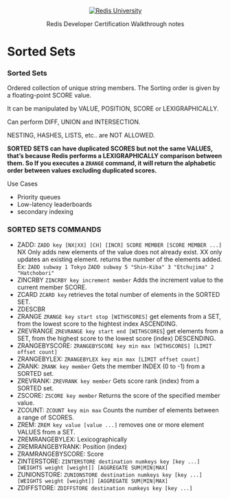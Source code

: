 <p align="center"><a href="https://university.redis.com" target="_blank"><img src="https://prod-amc-bucket.s3.amazonaws.com/customer_files/2_redis-university-reversedRGB.png" alt="Redis University" /></a></p>
<p align="center">Redis Developer Certification Walkthrough notes</p>

# Sorted Sets

### **Sorted Sets**

Ordered collection of unique string members. The Sorting order is given by a floating-point SCORE value.

It can be manipulated by VALUE, POSITION, SCORE or LEXIGRAPHICALLY.

Can perform DIFF, UNION and INTERSECTION.

NESTING, HASHES, LISTS, etc.. are NOT ALLOWED.

**SORTED SETS can have duplicated SCORES but not the same VALUES, that’s because Redis performs a LEXIGRAPHICALLY comparison between them. So If you executes a `ZRANGE` command, it will return the alphabetic order between values excluding duplicated scores.**

Use Cases

- Priority queues
- Low-latency leaderboards
- secondary indexing

### SORTED SETS COMMANDS

- ZADD: `ZADD key [NX|XX] [CH] [INCR] SCORE MEMBER [SCORE MEMBER ...]` NX Only adds new elements of the value does not already exist. XX only updates an existing element. returns the number of the elements added. Ex: `ZADD subway 1 Tokyo` `ZADD subway 5 "Shin-Kiba" 3 "Etchujima" 2 "Hatchobori"`
- ZINCRBY `ZINCRBY key increment member` Adds the increment value to the current member SCORE.
- ZCARD `ZCARD key` retrieves the total number of elements in the SORTED SET.
- ZDESCBR
- ZRANGE `ZRANGE key start stop [WITHSCORES]` get elements from a SET, from the lowest score to the hightest index ASCENDING.
- ZREVRANGE `ZREVRANGE key start end [WITHSCORES`] get elements from a SET, from the highest score to the lowest score (index) DESCENDING.
- ZRANGEBYSCORE: `ZRANGEBYSCORE key min max [WITHSCORES] [LIMIT offset count]`
- ZRANGEBYLEX: `ZRANGEBYLEX key min max [LIMIT offset count]`
- ZRANK: `ZRANK key member` Gets the member INDEX (0 to -1) from a SORTED set.
- ZREVRANK: `ZREVRANK key member` Gets score rank (index) from a SORTED set.
- ZSCORE: `ZSCORE key member` Returns the score of the specified member value.
- ZCOUNT: `ZCOUNT key min max` Counts the number of elements between a range of SCORES.
- ZREM: `ZREM key value [value ...]` removes one or more element VALUES from a SET.
- ZREMRANGEBYLEX: Lexicographically
- ZREMRANGEBYRANK: Position (index)
- ZRAMRANGEBYSCORE: Score
- ZINTERSTORE: `ZINTERSTORE destination numkeys key [key ...] [WEIGHTS weight [weight]] [AGGREGATE SUM|MIN|MAX]`
- ZUNIONSTORE: `ZUNIONSTORE destination numkeys key [key ...] [WEIGHTS weight [weight]] [AGGREGATE SUM|MIN|MAX]`
- ZDIFFSTORE: `ZDIFFSTORE destination numkeys key [key ...]`
